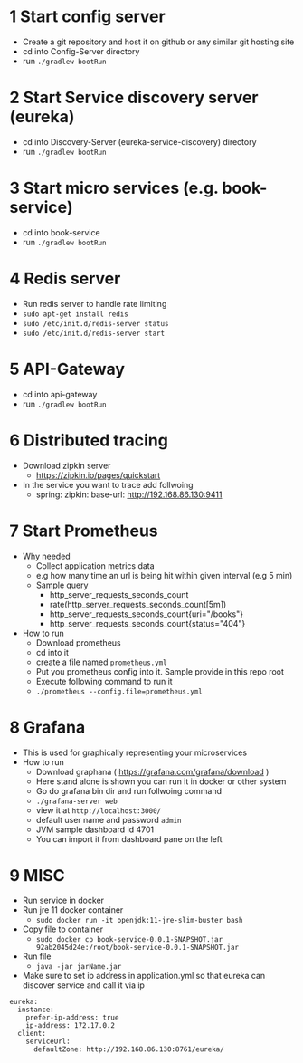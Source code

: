 # 1 Start config server

- Create a git repository and host it on github or any similar git hosting site
- cd into Config-Server directory
- run `./gradlew bootRun`

# 2 Start Service discovery server (eureka)
- cd into Discovery-Server (eureka-service-discovery) directory
- run `./gradlew bootRun`

# 3 Start micro services (e.g. book-service)
- cd into book-service
- run `./gradlew bootRun`

# 4 Redis server
- Run redis server to handle rate limiting
- `sudo apt-get install redis`
- `sudo /etc/init.d/redis-server status`
- `sudo /etc/init.d/redis-server start`


# 5 API-Gateway
- cd into api-gateway
- run `./gradlew bootRun`

# 6 Distributed tracing
- Download zipkin server
  - https://zipkin.io/pages/quickstart
- In the service you want to trace add follwoing
  - spring:
      zipkin:
        base-url: http://192.168.86.130:9411

# 7 Start Prometheus
- Why needed
  - Collect application metrics data 
  - e.g how many time an url is being hit within given interval (e.g 5 min)
  - Sample query
    - http_server_requests_seconds_count
    - rate(http_server_requests_seconds_count[5m])
    - http_server_requests_seconds_count{uri="/books"}
    - http_server_requests_seconds_count{status="404"}
- How to run
  - Download prometheus
  - cd into it
  - create a file named `prometheus.yml`
  - Put you prometheus config into it. Sample provide in this repo root 
  - Execute following command to run it
  - `./prometheus --config.file=prometheus.yml`


# 8 Grafana
- This is used for graphically representing your microservices
- How to run
  - Download graphana ( https://grafana.com/grafana/download )
  - Here stand alone is shown you can run it in docker or other system
  - Go do grafana bin dir and run follwoing command
  - `./grafana-server web`
  - view it at `http://localhost:3000/`
  - default user name and password `admin`
  - JVM sample dashboard id 4701
  - You can import it from dashboard pane on the left



# 9 MISC

- Run service in docker
- Run jre 11 docker container
  - `sudo docker run -it openjdk:11-jre-slim-buster bash`
- Copy file to container
  - `sudo docker cp book-service-0.0.1-SNAPSHOT.jar 92ab2045d24e:/root/book-service-0.0.1-SNAPSHOT.jar`
- Run file 
  - `java -jar jarName.jar`
- Make sure to set ip address in application.yml so that eureka can discover service and call it via ip

```
eureka:
  instance:
    prefer-ip-address: true
    ip-address: 172.17.0.2
  client:
    serviceUrl:
      defaultZone: http://192.168.86.130:8761/eureka/
```